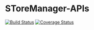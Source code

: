 # SToreManager-APIs
[![Build Status](https://travis-ci.org/MusyokiBryan/SToreManager-APIs.svg?branch=fixes-for-badges-161452294)](https://travis-ci.org/MusyokiBryan/SToreManager-APIs) [![Coverage Status](https://coveralls.io/repos/github/MusyokiBryan/StoreManager-APIv1/badge.svg?branch=tavis-config)](https://coveralls.io/github/MusyokiBryan/StoreManager-APIv1?branch=tavis-config)